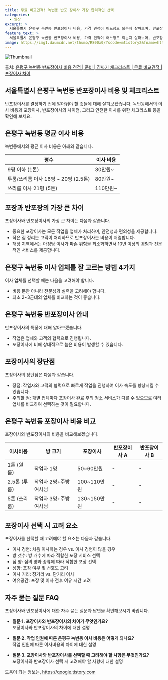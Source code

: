 ```yaml
---
title: 무료 비교견적! 녹번동 반포 장이사 가장 합리적인 선택
categories:
  - 일상
excerpt: >
  서울특별시 은평구 녹번동 반포장이사 비용, 가격 견적이 어느정도 되는지 살펴보며, 반포장이사를 준비함에 있어 짐싸기 준비 체크리스트가 무엇인지 보겠습니다. 마지막으로 포장이사와 차이점을 통해 무료 비교견적으로 어떤 것이 더 합리적인 선택인지 공유 드립니다.은평구 녹번동 포장이사 견적 샘플 보기 👈 클릭은평구 녹번동 포장이사 가격 살펴보기 👈 클릭은평구 녹번동 반포장이사 평균 이사 비용평수은평구 녹번동 평균 이사 비용원룸 이사9평 이하 (1톤)30만원~투룸/쓰리룸 이사16평 ~ 20평 (2.5톤)80만원~쓰리룸 이사21평 (5톤) ~110만원~우리집 무료 이사견적 받기 👈 클릭은평구 이사에서 포장과 반포장의 가장 큰 차이는?포장과 반포장 이사의 가장 큰 차이는 포장이사는 모든 작업을 업체가 맡아 처리..
feature_text: >
  서울특별시 은평구 녹번동 반포장이사 비용, 가격 견적이 어느정도 되는지 살펴보며, 반포장이사를 준비함에 있어 짐싸기 준비 체크리스트가 무엇인지 보겠습니다. 마지막으로 포장이사와 차이점을 통해 무료 비교견적으로 어떤 것이 더 합리적인 선택인지 공유 드립니다.은평구 녹번동 포장이사 견적 샘플 보기 👈 클릭은평구 녹번동 포장이사 가격 살펴보기 👈 클릭은평구 녹번동 반포장이사 평균 이사 비용평수은평구 녹번동 평균 이사 비용원룸 이사9평 이하 (1톤)30만원~투룸/쓰리룸 이사16평 ~ 20평 (2.5톤)80만원~쓰리룸 이사21평 (5톤) ~110만원~우리집 무료 이사견적 받기 👈 클릭은평구 이사에서 포장과 반포장의 가장 큰 차이는?포장과 반포장 이사의 가장 큰 차이는 포장이사는 모든 작업을 업체가 맡아 처리..
image: https://img1.daumcdn.net/thumb/R800x0/?scode=mtistory2&fname=https%3A%2F%2Fblog.kakaocdn.net%2Fdn%2FDlVT3%2FbtsHblQqZvI%2FQ6YHG3hMq3VrFkMmG5cAxk%2Fimg.webp
---
```


![Thumbnail](https://img1.daumcdn.net/thumb/R800x0/?scode=mtistory2&fname=https%3A%2F%2Fblog.kakaocdn.net%2Fdn%2FDlVT3%2FbtsHblQqZvI%2FQ6YHG3hMq3VrFkMmG5cAxk%2Fimg.webp)

<p>출처: <a href="https://qoogle.tistory.com/9979" rel="dofollow">은평구 녹번동 반포장이사 비용 견적 | 준비 | 짐싸기 체크리스트 | 무료 비교견적 | 포장이사 차이</a> </p>

## 서울특별시 은평구 녹번동 반포장이사 비용 및 체크리스트



반포장이사를 결정하기 전에 알아둬야 할 것들에 대해 살펴보겠습니다. 녹번동에서의 이사 비용과 포장이사, 반포장이사의 차이점, 그리고 안전한
이사를 위한 체크리스트 등을 확인해 보세요.



## 은평구 녹번동 평균 이사 비용

녹번동에서의 평균 이사 비용은 아래와 같습니다.

**평수** | **이사 비용**  
---|---  
9평 이하 (1톤) | 30만원~  
투룸/쓰리룸 이사 16평 ~ 20평 (2.5톤) | 80만원~  
쓰리룸 이사 21평 (5톤) | 110만원~  
  


## 포장과 반포장의 가장 큰 차이

포장이사와 반포장이사의 가장 큰 차이는 다음과 같습니다.

  * 중요한 포장이사는 모든 작업을 업체가 처리하며, 안전성과 편의성을 제공합니다.
  * 작은 짐 정리는 고객이 처리하므로 반포장이사는 비용이 저렴합니다.
  * 해당 지역에서는 아정당 이사가 파손 위험을 최소화하면서 10년 이상의 경험과 전문적인 서비스를 제공합니다.



## 은평구 녹번동 이사 업체를 잘 고르는 방법 4가지

이사 업체를 선택할 때는 다음을 고려해야 합니다.

  * 비용 뿐만 아니라 전문성과 실력을 고려해야 합니다.
  * 최소 2~3군데의 업체를 비교하는 것이 좋습니다.



## 은평구 녹번동 반포장이사 안내

반포장이사의 특징에 대해 알아보겠습니다.

  * 작업은 업체와 고객의 협력으로 진행됩니다.
  * 포장이사에 비해 상대적으로 높은 비용이 발생할 수 있습니다.



## 포장이사의 장단점

포장이사의 장단점은 다음과 같습니다.

  * 장점: 작업자와 고객의 협력으로 빠르게 작업을 진행하여 이사 속도를 향상시킬 수 있습니다.
  * 주의할 점: 개별 업체마다 포장이사 완료 후의 청소 서비스가 다를 수 있으므로 여러 업체를 비교하여 선택하는 것이 필요합니다.



## 은평구 녹번동 포장이사 비용 비교

포장이사와 반포장이사의 비용을 비교해보겠습니다.

**이사비용** | **방 크기** | **포장이사** | **반포장이사 A** | **반포장이사 B**  
---|---|---|---|---  
1톤 (원룸) | 작업자 1명 | 50~60만원 | - | -  
2.5톤 (투룸) | 작업자 2명+주방여사님 | 100~110만원 | - | -  
5톤 (쓰리룸) | 작업자 3명+주방여사님 | 130~150만원 | - | -  
  


## 포장이사 선택 시 고려 요소

포장이사를 선택할 때 고려해야 할 요소는 다음과 같습니다.

  * 이사 경험: 처음 이사하는 경우 vs. 이사 경험이 많을 경우
  * 방 갯수: 방 개수에 따라 적합한 포장 서비스 선택
  * 짐 양: 짐의 양과 종류에 따라 적합한 포장 선택
  * 성향: 포장 여부 및 선호도 고려
  * 이사 거리: 장거리 vs. 단거리 이사
  * 여유공간: 포장 및 이사 전후 여유 시간 고려



## 자주 묻는 질문 FAQ

포장이사와 반포장이사에 대한 자주 묻는 질문과 답변을 확인해보시기 바랍니다.

  * **질문 1. 포장이사와 반포장이사의 차이가 무엇인가요?**  
포장이사와 반포장이사의 차이에 대한 설명

  * **질문 2. 작업 인원에 따른 은평구 녹번동 이사 비용은 어떻게 되나요?**  
작업 인원에 따른 이사비용의 차이에 대한 설명

  * **질문 3. 포장이사와 반포장이사를 선택할 때 고려해야 할 사항은 무엇인가요?**  
포장이사와 반포장이사 선택 시 고려해야 할 사항에 대한 설명



 

도움이 되는 정보는, <a href="https://qoogle.tistory.com" rel="dofollow">https://qoogle.tistory.com</a>


